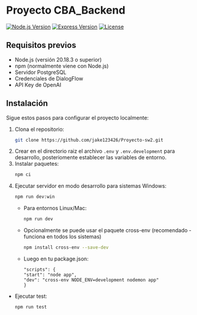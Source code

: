 
# Proyecto CBA_Backend

[![Node.js Version](https://img.shields.io/badge/node-%3E%3D%2020.18.3-brightgreen)](https://nodejs.org/)
[![Express Version](https://img.shields.io/badge/express-%5E4.18.2-blue)](https://expressjs.com/)
[![License](https://img.shields.io/badge/license-MIT-green)](LICENSE)

## Requisitos previos

- Node.js (versión 20.18.3 o superior)
- npm (normalmente viene con Node.js)
- Servidor PostgreSQL
- Credenciales de DialogFlow
- API Key de OpenAI

## Instalación

Sigue estos pasos para configurar el proyecto localmente:

1. Clona el repositorio:
   ```bash
   git clone https://github.com/jake123426/Proyecto-sw2.git
   ```
2. Crear en el directorio raiz el archivo `.env` y `.env.development` para desarrollo, posteriomente establecer las variables de entorno.
3. Instalar paquetes:
    ```bash
    npm ci
    ```
4. Ejecutar servidor en modo desarrollo para sistemas Windows:
    ```bash
    npm run dev:win
    ```
    - Para entornos Linux/Mac:
        ```bash    
        npm run dev
        ```
    - Opcionalmente se puede usar el paquete cross-env (recomendado - funciona en todos los sistemas)    
        ```bash
        npm install cross-env --save-dev
        ```
    - Luego en tu package.json:
        ```
        "scripts": {
        "start": "node app",
        "dev": "cross-env NODE_ENV=development nodemon app"
        }
        ```
- Ejecutar test:
    ```bash
    npm run test
    ```